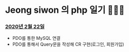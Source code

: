 # Jeong siwon 의 php 일기 🥕🥕🥕
### [2020년 2월 22일](./2021-02-22) 
- PDO를 통한 MySQL 연결
- PDO를 통해서 Query문을 작성해 CR 구현(로그인, 회원가입)
